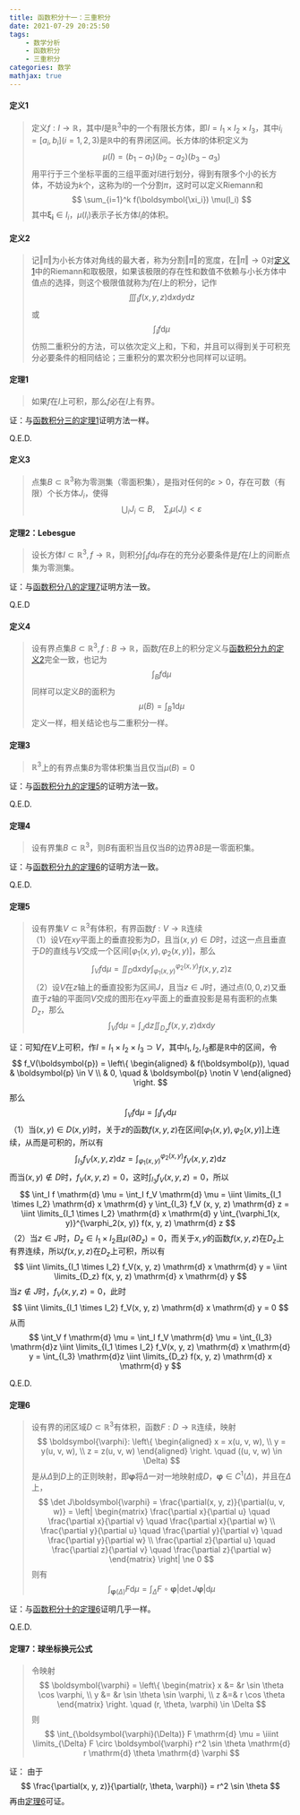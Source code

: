```yaml
---
title: 函数积分十一：三重积分
date: 2021-07-29 20:25:50
tags:
    - 数学分析
    - 函数积分
    - 三重积分
categories: 数学
mathjax: true
---
```


#### 定义1
> 定义$f: I \to \mathbb{R}$，其中$I$是$\mathbb{R}^3$中的一个有限长方体，即$I = I_1 \times I_2 \times I_3$，其中$i_i=[a_i, b_i] (i=1,2,3)$是$\mathbb{R}$中的有界闭区间。长方体$I$的体积定义为
$$
    \mu(I) = (b_1 - a_1)(b_2 - a_2)(b_3 - a_3)
$$
用平行于三个坐标平面的三组平面对$I$进行划分，得到有限多个小的长方体，不妨设为$k$个，这称为$I$的一个分割$\pi$，这时可以定义Riemann和
$$
    \sum_{i=1}^k f(\boldsymbol{\xi_i}) \mu(I_i)
$$
其中$\boldsymbol{\xi_i} \in I_i$，$\mu(I_i)$表示子长方体$I_i$的体积。

<!--more-->


#### 定义2
> 记$\Vert \pi \Vert$为小长方体对角线的最大者，称为分割$\Vert \pi \Vert$的宽度，在$\Vert \pi \Vert \to 0$对[定义1](#定义1)中的Riemann和取极限，如果该极限的存在性和数值不依赖与小长方体中值点的选择，则这个极限值就称为$f$在$I$上的积分，记作
$$
    \iiint \nolimits_I f(x,y,z) \mathrm{d} x \mathrm{d} y \mathrm{d} z 
$$
或
$$
    \int_I f \mathrm{d} \mu
$$
仿照二重积分的方法，可以依次定义上和，下和，并且可以得到关于可积充分必要条件的相同结论；三重积分的累次积分也同样可以证明。


#### 定理1
> 如果$f$在$I$上可积，那么$f$必在$I$上有界。

证：与[函数积分三的定理1](https://gamersover.github.io/2021/05/14/函数积分3#定理1)证明方法一样。

Q.E.D.

#### 定义3
> 点集$B \subset \mathbb{R}^3$称为零测集（零面积集），是指对任何的$\varepsilon > 0$，存在可数（有限）个长方体$J_i$，使得
$$
    \bigcup_{i} J_i \subset B, \quad \sum_{i} \mu(J_i) < \varepsilon
$$


#### 定理2：Lebesgue
> 设长方体$I \subset \mathbb{R}^3, f \to \mathbb{R}$，则积分$\displaystyle \int_I f \mathrm{d} \mu$存在的充分必要条件是$f$在$I$上的间断点集为零测集。

证：与[函数积分八的定理7](https://gamersover.github.io/2021/06/29/函数积分8#定理7：Lebesgue)证明方法一致。

Q.E.D

#### 定义4
> 设有界点集$B \subset \mathbb{R}^3, f: B \to \mathbb{R}$，函数$f$在$B$上的积分定义与[函数积分九的定义2](https://gamersover.github.io/2021/07/13/函数积分9#定义2)完全一致，也记为
$$
    \int_B f \mathrm{d} \mu
$$
同样可以定义$B$的面积为
$$
    \mu(B) = \int_B 1 \mathrm{d} \mu
$$
定义一样，相关结论也与二重积分一样。

#### 定理3
> $\mathbb{R}^3$上的有界点集$B$为零体积集当且仅当$\mu(B) = 0$

证：与[函数积分九的定理5](https://gamersover.github.io/2021/07/13/函数积分9#定理5)的证明方法一致。

Q.E.D.

#### 定理4
> 设有界集$B \subset \mathbb{R}^3$，则$B$有面积当且仅当$B$的边界$\partial B$是一零面积集。

证：与[函数积分九的定理6](https://gamersover.github.io/2021/07/13/函数积分9#定理6)的证明方法一致。

Q.E.D.

#### 定理5
> 设有界集$V \subset \mathbb{R}^3$有体积，有界函数$f: V \to \mathbb{R}$连续 <br/>
（1）设$V$在$xy$平面上的垂直投影为$D$，且当$(x, y) \in D$时，过这一点且垂直于$D$的直线与$V$交成一个区间$[\varphi_1(x, y), \varphi_2(x, y)]$，那么
$$
    \int_V f \mathrm{d} \mu = \iint_D \mathrm{d}x \mathrm{d}y \int_{\varphi_1(x, y)}^{\varphi_2(x, y)} f(x, y, z) \mathrm{z}
$$
（2）设$V$在$z$轴上的垂直投影为区间$J$，且当$z \in J$时，通过点$(0, 0, z)$又垂直于$z$轴的平面同$V$交成的图形在$xy$平面上的垂直投影是易有面积的点集$D_z$，那么
$$
    \int_V f \mathrm{d} \mu = \int_J \mathrm{d} z \iint_{D_z} f(x, y, z) \mathrm{d}x \mathrm{d} y
$$

证：可知$f$在$V$上可积，作$I = I_1 \times I_2 \times I_3 \supset V$，其中$I_1, I_2, I_3$都是$\mathbb{R}$中的区间，令
$$
    f_V(\boldsymbol{p}) = \left\{ \begin{aligned}
    & f(\boldsymbol{p}), \quad & \boldsymbol{p} \in V \\
    & 0, \quad & \boldsymbol{p} \notin V
    \end{aligned}
    \right.
$$
那么
$$
    \int_V f \mathrm{d} \mu = \int_I f_V \mathrm{d} \mu
$$
（1）当$(x, y) \in D(x, y)$时，关于$z$的函数$f(x, y, z)$在区间$[\varphi_1(x, y), \varphi_2(x, y)]$上连续，从而是可积的，所以有
$$
    \int_{I_3} f_V (x, y, z) \mathrm{d} z = \int_{\varphi_1(x, y)}^{\varphi_2(x, y)} f_V(x, y, z) \mathrm{d} z
$$
而当$(x,y) \notin D$时，$f_V(x, y, z) = 0$，这时$\displaystyle \int_{I_3} f_V(x, y, z) = 0$，所以
$$
    \int_I f \mathrm{d} \mu = \int_I f_V \mathrm{d} \mu = \iint \limits_{I_1 \times I_2} \mathrm{d} x \mathrm{d} y \int_{I_3} f_V (x, y, z) \mathrm{d} z = \iint \limits_{I_1 \times I_2} \mathrm{d} x \mathrm{d} y \int_{\varphi_1(x, y)}^{\varphi_2(x, y)} f(x, y, z) \mathrm{d} z
$$
（2）当$z \in J$时，$D_z \in I_1 \times I_2$且$\mu(\partial D_z) = 0$，而关于$x,y$的函数$f(x,y,z)$在$D_z$上有界连续，所以$f(x,y,z)$在$D_z$上可积，所以有
$$
    \iint \limits_{I_1 \times I_2} f_V(x, y, z) \mathrm{d} x \mathrm{d} y = \iint \limits_{D_z} f(x, y, z) \mathrm{d} x \mathrm{d} y
$$
当$z \notin J$时，$f_V(x, y, z) = 0$，此时
$$
    \iint \limits_{I_1 \times I_2} f_V(x, y, z) \mathrm{d} x \mathrm{d} y = 0
$$
从而
$$
    \int_V f \mathrm{d} \mu = \int_I f_V \mathrm{d} \mu = \int_{I_3} \mathrm{d}z \iint \limits_{I_1 \times I_2} f_V(x, y, z) \mathrm{d} x \mathrm{d} y = \int_{I_3} \mathrm{d}z \iint \limits_{D_z} f(x, y, z) \mathrm{d} x \mathrm{d} y 
$$

Q.E.D.

#### 定理6
> 设有界的闭区域$D \subset \mathbb{R}^3$有体积，函数$F: D \to \mathbb{R}$连续，映射
$$
    \boldsymbol{\varphi}: \left\{
        \begin{aligned}
            x = x(u, v, w), \\
            y = y(u, v, w), \\
            z = z(u, v, w)
        \end{aligned}
    \right.
    \quad ((u, v, w) \in \Delta)
$$
是从$\Delta$到$D$上的正则映射，即$\boldsymbol{\varphi}$将$\Delta$一对一地映射成$D$，$\boldsymbol{\varphi} \in C^1(\Delta)$，并且在$\Delta$上，
$$
    \det J\boldsymbol{\varphi} = \frac{\partial(x, y, z)}{\partial(u, v, w)} = \left| \begin{matrix}
    \frac{\partial x}{\partial u} \quad \frac{\partial x}{\partial v} \quad \frac{\partial x}{\partial w} \\
    \frac{\partial y}{\partial u} \quad \frac{\partial y}{\partial v} \quad \frac{\partial y}{\partial w} \\
    \frac{\partial z}{\partial u} \quad \frac{\partial z}{\partial v} \quad \frac{\partial z}{\partial w}
    \end{matrix} \right| \ne 0
$$
则有
$$
    \int_{\boldsymbol{\varphi}(\Delta)} F \mathrm{d} \mu = \int_{\Delta} F \circ \boldsymbol{\varphi} |\det J \boldsymbol{\varphi}| \mathrm{d} \mu
$$

证：与[函数积分十的定理6](https://gamersover.github.io/2021/07/19/函数积分10/#定理6)证明几乎一样。

Q.E.D.

#### 定理7：球坐标换元公式
> 令映射
$$
    \boldsymbol{\varphi} = \left\{ 
        \begin{matrix}
        x &= &r \sin \theta \cos \varphi,  \\
        y &= &r \sin \theta \sin \varphi, \\
        z &=& r \cos \theta
        \end{matrix}
    \right.
    \quad (r, \theta, \varphi) \in \Delta
$$
则
$$
    \int_{\boldsymbol{\varphi}(\Delta)} F \mathrm{d} \mu = \iiint \limits_{\Delta} F \circ \boldsymbol{\varphi} r^2 \sin \theta \mathrm{d} r \mathrm{d} \theta \mathrm{d} \varphi
$$

证： 由于
$$
    \frac{\partial(x, y, z)}{\partial(r, \theta, \varphi)} = r^2 \sin \theta
$$
再由[定理6](#定理6)可证。
